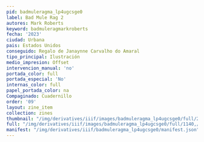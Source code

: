 ```yaml
---
pid: badmuleragma_lp4ugcsge0
label: Bad Mule Rag 2
autores: Mark Roberts
keyword: badmuleragmarkroberts
fecha: '2023'
ciudad: Urbana
pais: Estados Unidos
conseguido: Regalo de Janaynne Carvalho do Amaral
tipo_principal: Ilustración
medio_impresion: Offset
intervencion_manual: 'no'
portada_color: full
portada_especial: 'No'
internas_color: full
papel_portada_color: na
Compaginado: Cuadernillo
order: '09'
layout: zine_item
collection: zines
thumbnail: "/img/derivatives/iiif/images/badmuleragma_lp4ugcsge0/full/250,/0/default.jpg"
full: "/img/derivatives/iiif/images/badmuleragma_lp4ugcsge0/full/1140,/0/default.jpg"
manifest: "/img/derivatives/iiif/badmuleragma_lp4ugcsge0/manifest.json"
---
```

